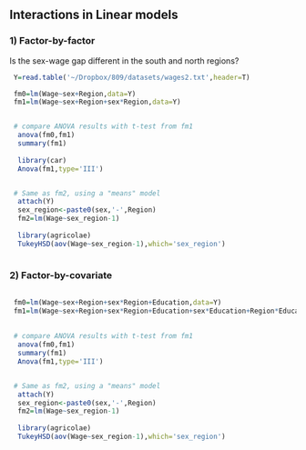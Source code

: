 ## Interactions in Linear models

### 1) Factor-by-factor

Is the sex-wage gap different in the south and north regions?


```r
 Y=read.table('~/Dropbox/809/datasets/wages2.txt',header=T)

 fm0=lm(Wage~sex+Region,data=Y)
 fm1=lm(Wage~sex+Region+sex*Region,data=Y)


 # compare ANOVA results with t-test from fm1
  anova(fm0,fm1)
  summary(fm1)
  
  library(car)
  Anova(fm1,type='III')


 # Same as fm2, using a "means" model
  attach(Y)
  sex_region<-paste0(sex,'-',Region)
  fm2=lm(Wage~sex_region-1)
 
  library(agricolae)
  TukeyHSD(aov(Wage~sex_region-1),which='sex_region')
  
```

### 2) Factor-by-covariate

```r

 fm0=lm(Wage~sex+Region+sex*Region+Education,data=Y)
 fm1=lm(Wage~sex+Region+sex*Region+Education+sex*Education+Region*Education,data=Y)
 
 
 # compare ANOVA results with t-test from fm1
  anova(fm0,fm1)
  summary(fm1)
  Anova(fm1,type='III')


 # Same as fm2, using a "means" model
  attach(Y)
  sex_region<-paste0(sex,'-',Region)
  fm2=lm(Wage~sex_region-1)
 
  library(agricolae)
  TukeyHSD(aov(Wage~sex_region-1),which='sex_region')
  
```
